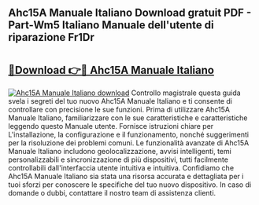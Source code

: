 ## Ahc15A Manuale Italiano Download gratuit PDF - Part-Wm5 Italiano Manuale dell'utente di riparazione Fr1Dr

# <h2><a href="http://dfcfnb.blite.top/?on=Ahc15A+Manuale+Italiano">🔗Download 👉🔴 Ahc15A Manuale Italiano</a></h2>

[![Ahc15A Manuale Italiano download](https://i.imgur.com/lujVjoI.png)](http://dfcfnb.blite.top/?on=Ahc15A+Manuale+Italiano)
Controllo magistrale questa guida svela i segreti del tuo nuovo Ahc15A Manuale Italiano e ti consente di controllare con precisione le sue funzioni. Prima di utilizzare Ahc15A Manuale Italiano, familiarizzare con le sue caratteristiche e caratteristiche leggendo questo Manuale utente. Fornisce istruzioni chiare per L'installazione, la configurazione e il funzionamento, nonché suggerimenti per la risoluzione dei problemi comuni. Le funzionalità avanzate di Ahc15A Manuale Italiano includono geolocalizzazione, avvisi intelligenti, temi personalizzabili e sincronizzazione di più dispositivi, tutti facilmente controllabili dall'interfaccia utente intuitiva e intuitiva. Confidiamo che Ahc15A Manuale Italiano sia stata una risorsa accurata e dettagliata per i tuoi sforzi per conoscere le specifiche del tuo nuovo dispositivo. In caso di domande o dubbi, contattare il nostro team di assistenza clienti.
